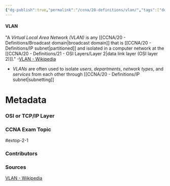 ```yaml
---
{"dg-publish":true,"permalink":"/ccna/20-definitions/vlan/","tags":["defs_ccna"],"created":"2023-11-04T12:45:23.000-07:00","updated":"2023-11-13T08:38:25.618-08:00"}
---
```


#### VLAN
"A *Virtual Local Area Network (VLAN)* is any [[CCNA/20 - Definitions/Broadcast domain\|broadcast domain]] that is [[CCNA/20 - Definitions/IP subnet\|partitioned]] and isolated in a computer network at the [[CCNA/20 - Definitions/21 - OSI Layers/Layer 2\|data link layer (OSI layer 2)]]."
	-[VLAN - Wikipedia](https://en.wikipedia.org/wiki/VLAN)
- *VLANs* are often used to isolate *users*, *departments*, *network types*, and *services* from each other through [[CCNA/20 - Definitions/IP subnet\|subnetting]]




# Metadata
### OSI or TCP/IP Layer

### CCNA Exam Topic
#extop-2-1 
### Contributors

### Sources
[VLAN - Wikipedia](https://en.wikipedia.org/wiki/VLAN)
